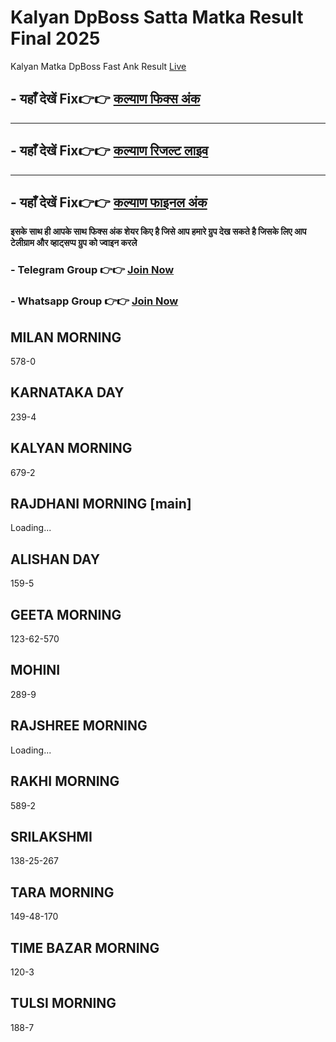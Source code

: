 # Kalyan DpBoss Satta Matka Result Final  2025

Kalyan Matka DpBoss Fast Ank Result [Live](https://github.com/satta-matka-dpboss-result-chart-kalyan) 

##  - यहाँ देखें Fix👉👉 [कल्याण फिक्स अंक](https://kalyan-chart-fix.hindipanti.in/dpboss-satta-matka-result-1/) 
---

## - यहाँ देखें Fix👉👉 [कल्याण रिजल्ट लाइव ](https://www.google.com/search?q=hindipanti+in+kalyan+fix) 
---

## - यहाँ देखें Fix👉👉 [कल्याण फाइनल अंक](https://kalyan-chart-fix.hindipanti.in/dpboss-satta-matka-result-1/) 


**इसके साथ ही आपके साथ फिक्स अंक शेयर किए है जिसे आप हमारे ग्रुप देख सकते है जिसके लिए आप टेलीग्राम और व्हाट्सप्प ग्रुप को ज्वाइन करले**

###  - Telegram  Group 👉👉 [Join Now](https://t.me/Hindiupdate201) 

###  - Whatsapp Group 👉👉 [Join Now](https://whatsapp.com/channel/0029Vay2FudAzNbmVl8KtW14) 

## MILAN MORNING
578-0  

## KARNATAKA DAY
239-4  

## KALYAN MORNING
679-2  

## RAJDHANI MORNING [main]
Loading...

## ALISHAN DAY
159-5  

## GEETA MORNING
123-62-570  

## MOHINI
289-9  

## RAJSHREE MORNING
Loading...

## RAKHI MORNING
589-2  

## SRILAKSHMI
138-25-267  

## TARA MORNING
149-48-170  

## TIME BAZAR MORNING
120-3  

## TULSI MORNING
188-7

